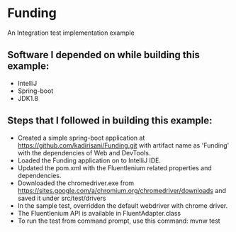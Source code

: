 # Funding
An Integration test implementation example

## Software I depended on while building this example:
- IntelliJ
- Spring-boot
- JDK1.8

## Steps that I followed in building this example:
- Created a simple spring-boot application at https://github.com/kadirisani/Funding.git with artifact name as 'Funding' with the dependencies of Web and DevTools.
- Loaded the Funding application on to IntelliJ IDE.
- Updated the pom.xml with the Fluentlenium related properties and dependencies.
- Downloaded the chromedriver.exe from https://sites.google.com/a/chromium.org/chromedriver/downloads and saved it under src/test/drivers
- In the sample test, overridden the default webdriver with chrome driver.
- The Fluentlenium API is available in FluentAdapter.class
- To run the test from command prompt, use this command: mvnw test
